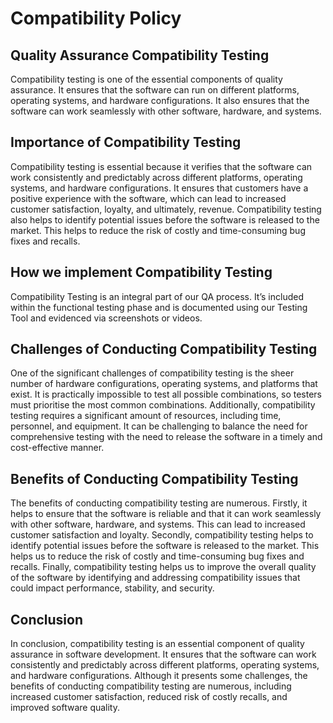 # Compatibility Policy
## Quality Assurance Compatibility Testing
Compatibility testing is one of the essential components of quality assurance. It ensures that the software can run on different platforms, operating systems, and hardware configurations. It also ensures that the software can work seamlessly with other software, hardware, and systems.
## Importance of Compatibility Testing
Compatibility testing is essential because it verifies that the software can work consistently and predictably across different platforms, operating systems, and hardware configurations. It ensures that customers have a positive experience with the software, which can lead to increased customer satisfaction, loyalty, and ultimately, revenue. Compatibility testing also helps to identify potential issues before the software is released to the market. This helps to reduce the risk of costly and time-consuming bug fixes and recalls.
## How we implement Compatibility Testing
Compatibility Testing is an integral part of our QA process. It’s included within the functional testing phase and is documented using our Testing Tool and evidenced via screenshots or videos.
## Challenges of Conducting Compatibility Testing
One of the significant challenges of compatibility testing is the sheer number of hardware configurations, operating systems, and platforms that exist. It is practically impossible to test all possible combinations, so testers must prioritise the most common combinations. Additionally, compatibility testing requires a significant amount of resources, including time, personnel, and equipment. It can be challenging to balance the need for comprehensive testing with the need to release the software in a timely and cost-effective manner.
## Benefits of Conducting Compatibility Testing
The benefits of conducting compatibility testing are numerous. Firstly, it helps to ensure that the software is reliable and that it can work seamlessly with other software, hardware, and systems. This can lead to increased customer satisfaction and loyalty. Secondly, compatibility testing helps to identify potential issues before the software is released to the market. This helps us to reduce the risk of costly and time-consuming bug fixes and recalls. Finally, compatibility testing helps us to improve the overall quality of the software by identifying and addressing compatibility issues that could impact performance, stability, and security.
## Conclusion
In conclusion, compatibility testing is an essential component of quality assurance in software development. It ensures that the software can work consistently and predictably across different platforms, operating systems, and hardware configurations. Although it presents some challenges, the benefits of conducting compatibility testing are numerous, including increased customer satisfaction, reduced risk of costly recalls, and improved software quality.
